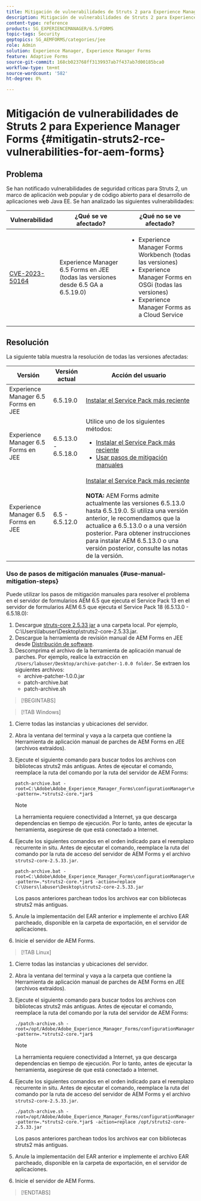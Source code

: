 ```yaml
---
title: Mitigación de vulnerabilidades de Struts 2 para Experience Manager Forms en JEE
description: Mitigación de vulnerabilidades de Struts 2 para Experience Manager Forms en JEE
content-type: reference
products: SG_EXPERIENCEMANAGER/6.5/FORMS
topic-tags: Security
geptopics: SG_AEMFORMS/categories/jee
role: Admin
solution: Experience Manager, Experience Manager Forms
feature: Adaptive Forms
source-git-commit: 168cb023768ff3139937ab7f437ab7d00185bca0
workflow-type: tm+mt
source-wordcount: '582'
ht-degree: 0%

---
```


# Mitigación de vulnerabilidades de Struts 2 para Experience Manager Forms {#mitigatin-struts2-rce-vulnerabilities-for-aem-forms}

## Problema

Se han notificado vulnerabilidades de seguridad críticas para Struts 2, un marco de aplicación web popular y de código abierto para el desarrollo de aplicaciones web Java EE. Se han analizado las siguientes vulnerabilidades:

| Vulnerabilidad | ¿Qué se ve afectado? | ¿Qué no se ve afectado? |
|---|---|---|
| [CVE-2023-50164](https://cve.mitre.org/cgi-bin/cvename.cgi?name=2023-50164) | Experience Manager 6.5 Forms en JEE (todas las versiones desde 6.5 GA a 6.5.19.0) | <ul><li> Experience Manager Forms Workbench (todas las versiones)</li> <li> Experience Manager Forms en OSGi (todas las versiones) </li> <li> Experience Manager Forms as a Cloud Service </li> <ul> |

## Resolución

La siguiente tabla muestra la resolución de todas las versiones afectadas:

| Versión | Versión actual | Acción del usuario |
|---|---|---|
| Experience Manager 6.5 Forms en JEE | 6.5.19.0 | [Instalar el Service Pack más reciente](https://experienceleague.adobe.com/docs/experience-manager-65-lts/release-notes/aem-forms-current-service-pack-installation-instructions.html?lang=en) |
| Experience Manager 6.5 Forms en JEE | 6.5.13.0 - 6.5.18.0 | Utilice uno de los siguientes métodos: <ul><li>  <a href="https://experienceleague.adobe.com/docs/experience-manager-65-lts/release-notes/aem-forms-current-service-pack-installation-instructions.html?lang=en"> Instalar el Service Pack más reciente </a> </li> <li> <a href ="#use-manual-mitigation-steps"> Usar pasos de mitigación manuales </a> |
| Experience Manager 6.5 Forms en JEE | 6.5 - 6.5.12.0 | [Instalar el Service Pack más reciente](https://experienceleague.adobe.com/docs/experience-manager-65-lts/release-notes/aem-forms-current-service-pack-installation-instructions.html?lang=en) </br> </br> **NOTA:** AEM Forms admite actualmente las versiones 6.5.13.0 hasta 6.5.19.0. Si utiliza una versión anterior, le recomendamos que la actualice a 6.5.13.0 o a una versión posterior. Para obtener instrucciones para instalar AEM 6.5.13.0 o una versión posterior, consulte las notas de la versión. |

### Uso de pasos de mitigación manuales {#use-manual-mitigation-steps}

Puede utilizar los pasos de mitigación manuales para resolver el problema en el servidor de formularios AEM 6.5 que ejecuta el Service Pack 13 en el servidor de formularios AEM 6.5 que ejecuta el Service Pack 18 (6.5.13.0 - 6.5.18.0):

1. Descargue [struts-core 2.5.33 jar](https://repo1.maven.org/maven2/org/apache/struts/struts2-core/2.5.33/struts2-core-2.5.33.jar) a una carpeta local. Por ejemplo, C:\Users\labuser\Desktop\struts2-core-2.5.33.jar.
1. Descargue la herramienta de revisión manual de AEM Forms en JEE desde [Distribución de software](https://experience.adobe.com/#/downloads/content/software-distribution/en/aem.html?package=/content/software-distribution/en/details.html/content/dam/aem/public/adobe/packages/cq650/servicepack/fd/patch_utility/archive-patcher-1.0.0.zip).
1. Descomprima el archivo de la herramienta de aplicación manual de parches. Por ejemplo, realice la extracción en `/Users/labuser/Desktop/archive-patcher-1.0.0 folder`. Se extraen los siguientes archivos:
   * archive-patcher-1.0.0.jar
   * patch-archive.bat
   * patch-archive.sh

>[!BEGINTABS]

>[!TAB Windows]

1. Cierre todas las instancias y ubicaciones del servidor.

1. Abra la ventana del terminal y vaya a la carpeta que contiene la Herramienta de aplicación manual de parches de AEM Forms en JEE (archivos extraídos).

1. Ejecute el siguiente comando para buscar todos los archivos con bibliotecas struts2 más antiguas. Antes de ejecutar el comando, reemplace la ruta del comando por la ruta del servidor de AEM Forms:


   ```
   patch-archive.bat -root=C:\Adobe\Adobe_Experience_Manager_Forms\configurationManager\export -pattern=.*struts2-core.*jar$
   ```

   >[!NOTE]
   >
   >
   >La herramienta requiere conectividad a Internet, ya que descarga dependencias en tiempo de ejecución. Por lo tanto, antes de ejecutar la herramienta, asegúrese de que está conectado a Internet.

1. Ejecute los siguientes comandos en el orden indicado para el reemplazo recurrente in situ. Antes de ejecutar el comando, reemplace la ruta del comando por la ruta de acceso del servidor de AEM Forms y el archivo `struts2-core-2.5.33.jar`.



   ```
   patch-archive.bat -root=C:\Adobe\Adobe_Experience_Manager_Forms\configurationManager\export -pattern=.*struts2-core.*jar$ -action=replace C:\Users\labuser\Desktop\struts2-core-2.5.33.jar
   ```

   Los pasos anteriores parchean todos los archivos ear con bibliotecas struts2 más antiguas.

1. Anule la implementación del EAR anterior e implemente el archivo EAR parcheado, disponible en la carpeta de exportación, en el servidor de aplicaciones.

1. Inicie el servidor de AEM Forms.

>[!TAB Linux]

1. Cierre todas las instancias y ubicaciones del servidor.

1. Abra la ventana del terminal y vaya a la carpeta que contiene la Herramienta de aplicación manual de parches de AEM Forms en JEE (archivos extraídos).

1. Ejecute el siguiente comando para buscar todos los archivos con bibliotecas struts2 más antiguas. Antes de ejecutar el comando, reemplace la ruta del comando por la ruta del servidor de AEM Forms:


   ```
   ./patch-archive.sh -root=/opt/Adobe/Adobe_Experience_Manager_Forms/configurationManager/export/ -pattern=.*struts2-core.*jar$
   ```

   >[!NOTE]
   >
   >
   >La herramienta requiere conectividad a Internet, ya que descarga dependencias en tiempo de ejecución. Por lo tanto, antes de ejecutar la herramienta, asegúrese de que está conectado a Internet.

1. Ejecute los siguientes comandos en el orden indicado para el reemplazo recurrente in situ. Antes de ejecutar el comando, reemplace la ruta del comando por la ruta de acceso del servidor de AEM Forms y el archivo `struts2-core-2.5.33.jar`.



   ```
   ./patch-archive.sh -root=/opt/Adobe/Adobe_Experience_Manager_Forms/configurationManager/export/ -pattern=.*struts2-core.*jar$ -action=replace /opt/struts2-core-2.5.33.jar
   ```

   Los pasos anteriores parchean todos los archivos ear con bibliotecas struts2 más antiguas.

1. Anule la implementación del EAR anterior e implemente el archivo EAR parcheado, disponible en la carpeta de exportación, en el servidor de aplicaciones.

1. Inicie el servidor de AEM Forms.

>[!ENDTABS]




<!-- 
### Manual patching tool 


>[!BEGINTABS]

>[!TAB Windows]

    ```
    
    patch-archive.bat [-root=dir-or-file] [-pattern=regex] [-action=list(default)|delete|replace <replacement-file>]

    ```

* **dir-or-file**: Specifies path of directory containing multiple archives to patch. The default path for AEM Forms on JEE is <>. 
* **regex**: Specifies regular expression identifying a file or an archive entry to patch. It is tested against each file's or archive entry's absolute path. For example, the pattern `.*struts2-core-2.5.30.jar$` search for all the lines that end with the exact string `struts2-core-2.5.30.jar`.
* **list**: Lists the matched files or archive entries. It recursively searches for and reports all instances of the supplied pattern matched in any entry present in any archive file (zip/jar/war/ear) inside the supplied root directory. No changes are made to any file. It is the default action of the tool, when no action is specified.
* **delete**: Deletes the matched files or archive entries. If the matched entity is an archive, deletion happens before traversing it. This prevents any potentially matching entries inside it from being reported.  
* **replace**: Substitutes the matched files or archive entries with the supplied replacement. If the matched entity is an archive, replacement happens before traversing it. This prevents any potentially matching entries inside it from being reported.

>[!TAB macOS]

    ```
    
    patch-archive.sh [-root=dir-or-file] [-pattern=regex] [-action=list(default)|delete|replace <replacement-file>]

    ```

* **dir-or-file**: Specifies path of directory containing multiple archives to patch. The default path for AEM Forms on JEE is <>. 
* **regex**: Specifies regular expression identifying a file or an archive entry to patch. It is tested against each file's or archive entry's absolute path. For example, the pattern `.*struts2-core-2.5.30.jar$` search for all the lines that end with the exact string `struts2-core-2.5.30.jar`.
* **list**: Lists the matched files or archive entries. It recursively searches for and reports all instances of the supplied pattern matched in any entry present in any archive file (zip/jar/war/ear) inside the supplied root directory. No changes are made to any file. It is the default action of the tool, when no action is specified.
* **delete**: Deletes the matched files or archive entries. If the matched entity is an archive, deletion happens before traversing it. This prevents any potentially matching entries inside it from being reported.  
* **replace**: Substitutes the matched files or archive entries with the supplied replacement. If the matched entity is an archive, replacement happens before traversing it. This prevents any potentially matching entries inside it from being reported.  

>[!TAB Linux]

    ```
    
    patch-archive.sh [-root=dir-or-file] [-pattern=regex] [-action=list(default)|delete|replace <replacement-file>]

    ```

* **dir-or-file**: Specifies path of directory containing multiple archives to patch. The default path for AEM Forms on JEE is <>. 
* **regex**: Specifies regular expression identifying a file or an archive entry to patch. It is tested against each file's or archive entry's absolute path. For example, the pattern `.*struts2-core-2.5.30.jar$` search for all the lines that end with the exact string `struts2-core-2.5.30.jar`.
* **list**: Lists the matched files or archive entries. It recursively searches for and reports all instances of the supplied pattern matched in any entry present in any archive file (zip/jar/war/ear) inside the supplied root directory. No changes are made to any file. It is the default action of the tool, when no action is specified.
* **delete**: Deletes the matched files or archive entries. If the matched entity is an archive, deletion happens before traversing it. This prevents any potentially matching entries inside it from being reported.  
* **replace**: Substitutes the matched files or archive entries with the supplied replacement. If the matched entity is an archive, replacement happens before traversing it. This prevents any potentially matching entries inside it from being reported.  



>[!ENDTABS]









-->
